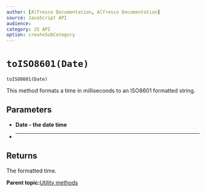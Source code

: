 ```yaml
---
author: [Alfresco Documentation, Alfresco Documentation]
source: JavaScript API
audience: 
category: JS API
option: createSubCategory
---
```


# ``toISO8601(Date)``

``toISO8601(Date)``

This method formats a time in milliseconds to an ISO8601 formatted string.

## Parameters

-   **Date - the date time**
-   ****

## Returns

The formatted time.

**Parent topic:**[Utility methods](../references/API-JS-Utility.md)

